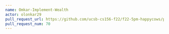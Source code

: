 ```yaml
---
name: Omkar-Implement-Wealth
actor: olonkar29
pull_request_url: https://github.com/ucsb-cs156-f22/f22-5pm-happycows/pull/70
pull_request_num: 70
---
```

